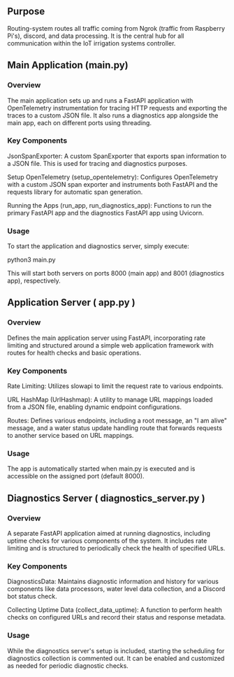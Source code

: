 ## Purpose 

Routing-system routes all traffic coming from Ngrok (traffic from Raspberry Pi's), discord, and data processing. It is the central hub for all communication within the IoT irrigation systems controller.  


## Main Application (main.py)
### Overview
The main application sets up and runs a FastAPI application with OpenTelemetry instrumentation for tracing HTTP requests and exporting the traces to a custom JSON file. It also runs a diagnostics app alongside the main app, each on different ports using threading.

### Key Components

JsonSpanExporter: A custom SpanExporter that exports span information to a JSON file. This is used for tracing and diagnostics purposes.

Setup OpenTelemetry (setup_opentelemetry): Configures OpenTelemetry with a custom JSON span exporter and instruments both FastAPI and the requests library for automatic span generation.

Running the Apps (run_app, run_diagnostics_app): Functions to run the primary FastAPI app and the diagnostics FastAPI app using Uvicorn.

### Usage
To start the application and diagnostics server, simply execute:

python3 main.py

This will start both servers on ports 8000 (main app) and 8001 (diagnostics app), respectively.

## Application Server ( app.py )

### Overview
Defines the main application server using FastAPI, incorporating rate limiting and structured around a simple web application framework with routes for health checks and basic operations.

### Key Components
Rate Limiting: Utilizes slowapi to limit the request rate to various endpoints.

URL HashMap (UrlHashmap): A utility to manage URL mappings loaded from a JSON file, enabling dynamic endpoint configurations.

Routes: Defines various endpoints, including a root message, an "I am alive" message, and a water status update handling route that forwards requests to another service based on URL mappings.

### Usage
The app is automatically started when main.py is executed and is accessible on the assigned port (default 8000).

## Diagnostics Server ( diagnostics_server.py )

### Overview

A separate FastAPI application aimed at running diagnostics, including uptime checks for various components of the system. It includes rate limiting and is structured to periodically check the health of specified URLs.

### Key Components

DiagnosticsData: Maintains diagnostic information and history for various components like data processors, water level data collection, and a Discord bot status check.

Collecting Uptime Data (collect_data_uptime): A function to perform health checks on configured URLs and record their status and response metadata.

### Usage
While the diagnostics server's setup is included, starting the scheduling for diagnostics collection is commented out. It can be enabled and customized as needed for periodic diagnostic checks.

